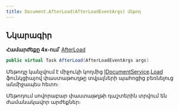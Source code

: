 ```yaml
---
title: Document.AfterLoad(AfterLoadEventArgs) մեթոդ
---
```


## Նկարագիր

**Համարժեքը 4x-ում՝** [AfterLoad](https://armsoft.github.io/as4x-docs/HTM/ProgrGuide/ScriptProcs/AfterLoad.html)

```c#
public virtual Task AfterLoad(AfterLoadEventArgs args)
```

Մեթոդը կանչվում է միջուկի կողմից [IDocumentService](../../services/IDocumentService.md).[Load](../../services/IDocumentService/Load.md) ֆունկցիայով փաստաթուղթը տվյալների պահոցից բեռնելուց անմիջապես հետո։

Մեթոդում սովորաբար փաստաթղթի դաշտերին տրվում են ժամանակավոր արժեքներ։

